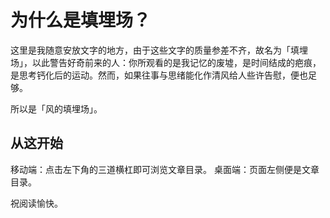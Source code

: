 # 为什么是填埋场？

这里是我随意安放文字的地方，由于这些文字的质量参差不齐，故名为「填埋场」，以此警告好奇前来的人：你所观看的是我记忆的废墟，是时间结成的疤痕，是思考钙化后的运动。然而，如果往事与思绪能化作清风给人些许告慰，便也足够。

所以是「风的填埋场」。

## 从这开始

移动端：点击左下角的三道横杠即可浏览文章目录。
桌面端：页面左侧便是文章目录。

祝阅读愉快。